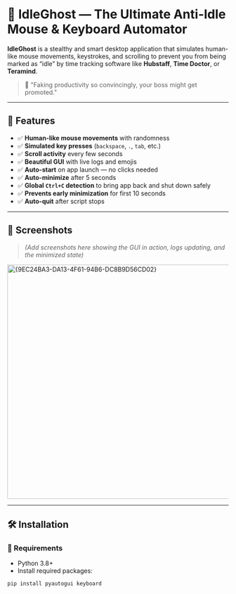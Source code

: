 # 👻 IdleGhost — The Ultimate Anti-Idle Mouse & Keyboard Automator

**IdleGhost** is a stealthy and smart desktop application that simulates human-like mouse movements, keystrokes, and scrolling to prevent you from being marked as “idle” by time tracking software like **Hubstaff**, **Time Doctor**, or **Teramind**.

> 🚀 "Faking productivity so convincingly, your boss might get promoted."

---

## 🧠 Features

- ✅ **Human-like mouse movements** with randomness
- ✅ **Simulated key presses** (`backspace`, `.`, `tab`, etc.)
- ✅ **Scroll activity** every few seconds
- ✅ **Beautiful GUI** with live logs and emojis
- ✅ **Auto-start** on app launch — no clicks needed
- ✅ **Auto-minimize** after 5 seconds
- ✅ **Global `Ctrl+C` detection** to bring app back and shut down safely
- ✅ **Prevents early minimization** for first 10 seconds
- ✅ **Auto-quit** after script stops

---

## 📸 Screenshots

> _(Add screenshots here showing the GUI in action, logs updating, and the minimized state)_
<img width="610" height="533" alt="{9EC24BA3-DA13-4F61-94B6-DC8B9D56CD02}" src="https://github.com/user-attachments/assets/76107c09-55d4-4d0b-9481-172fde0126a0" />

---

## 🛠️ Installation

### 🔧 Requirements

- Python 3.8+
- Install required packages:

```bash
pip install pyautogui keyboard
